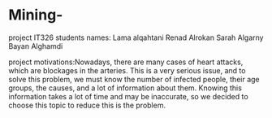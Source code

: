 # Mining-
project IT326
students names: 
Lama alqahtani 
Renad Alrokan
Sarah Algarny
Bayan Alghamdi

project motivations:Nowadays, there are many cases of heart attacks, which are blockages in the arteries. This is a very serious issue, and to solve this problem, we must know the number of infected people, their age groups, the causes, and a lot of information about them. Knowing this information takes a lot of time and may be inaccurate, so we decided to choose this topic to reduce this is the problem.

